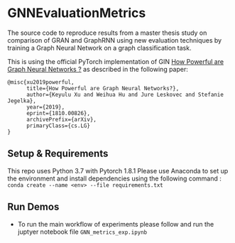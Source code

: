 # GNNEvaluationMetrics
The source code to reproduce results from a master thesis study on comparison of GRAN and GraphRNN using new evaluation techniques by training a Graph Neural Network on a graph classification task. 

This is using the official PyTorch implementation of GIN [How Powerful are Graph Neural Networks ?](https://github.com/weihua916/powerful-gnns) as described in the following paper:

```
@misc{xu2019powerful,
      title={How Powerful are Graph Neural Networks?}, 
      author={Keyulu Xu and Weihua Hu and Jure Leskovec and Stefanie Jegelka},
      year={2019},
      eprint={1810.00826},
      archivePrefix={arXiv},
      primaryClass={cs.LG}
}
```
## Setup & Requirements

This repo uses Python 3.7 with Pytorch 1.8.1
Please use Anaconda to set up the environment and install dependencies using the following command :
```conda create --name <env> --file requirements.txt```

## Run Demos

* To run the main workflow of experiments please follow and run the juptyer notebook file ```GNN_metrics_exp.ipynb```
